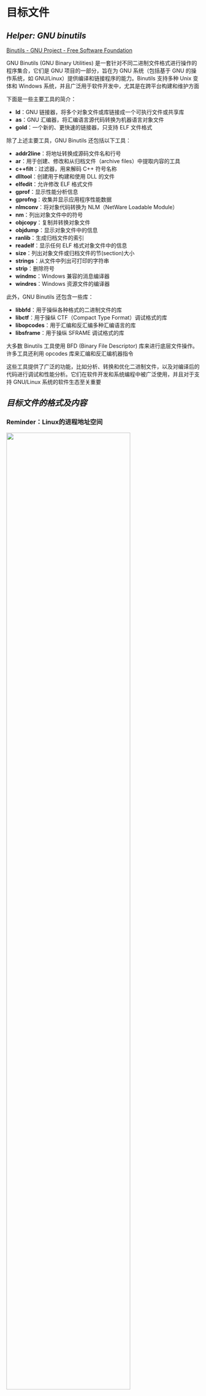 # 目标文件

## *Helper: GNU binutils*

[Binutils - GNU Project - Free Software Foundation](https://www.gnu.org/software/binutils/)

GNU Binutils (GNU Binary Utilities) 是一套针对不同二进制文件格式进行操作的程序集合，它们是 GNU 项目的一部分，旨在为 GNU 系统（包括基于 GNU 的操作系统，如 GNU/Linux）提供编译和链接程序的能力。Binutils 支持多种 Unix 变体和 Windows 系统，并且广泛用于软件开发中，尤其是在跨平台构建和维护方面

下面是一些主要工具的简介：

- **ld**：GNU 链接器，将多个对象文件或库链接成一个可执行文件或共享库
- **as**：GNU 汇编器，将汇编语言源代码转换为机器语言对象文件
- **gold**：一个新的、更快速的链接器，只支持 ELF 文件格式

除了上述主要工具，GNU Binutils 还包括以下工具：

- **addr2line**：将地址转换成源码文件名和行号
- **ar**：用于创建、修改和从归档文件（archive files）中提取内容的工具
- **c++filt**：过滤器，用来解码 C++ 符号名称
- **dlltool**：创建用于构建和使用 DLL 的文件
- **elfedit**：允许修改 ELF 格式文件
- **gprof**：显示性能分析信息
- **gprofng**：收集并显示应用程序性能数据
- **nlmconv**：将对象代码转换为 NLM（NetWare Loadable Module）
- **nm**：列出对象文件中的符号
- **objcopy**：复制并转换对象文件
- **objdump**：显示对象文件中的信息
- **ranlib**：生成归档文件的索引
- **readelf**：显示任何 ELF 格式对象文件中的信息
- **size**：列出对象文件或归档文件的节(section)大小
- **strings**：从文件中列出可打印的字符串
- **strip**：删除符号
- **windmc**：Windows 兼容的消息编译器
- **windres**：Windows 资源文件的编译器

此外，GNU Binutils 还包含一些库：

- **libbfd**：用于操纵各种格式的二进制文件的库
- **libctf**：用于操纵 CTF（Compact Type Format）调试格式的库
- **libopcodes**：用于汇编和反汇编多种汇编语言的库
- **libsframe**：用于操纵 SFRAME 调试格式的库

大多数 Binutils 工具使用 BFD (Binary File Descriptor) 库来进行底层文件操作。许多工具还利用 opcodes 库来汇编和反汇编机器指令

这些工具提供了广泛的功能，比如分析、转换和优化二进制文件，以及对编译后的代码进行调试和性能分析。它们在软件开发和系统编程中被广泛使用，并且对于支持 GNU/Linux 系统的软件生态至关重要

## *目标文件的格式及内容*

### Reminder：Linux的进程地址空间

<img src="进程地址空间.drawio.png" width="80%">

上图是 *操作系统理论.md* 中重要的 Linux/x86-32 中典型的进程内存结构，它对我们理解目标文件有着重要意义。当然具体内容还是看 *操作系统理论.md* 

### 目标文件的格式

PC平台流行的可执行文件 executable file 的格式都是COFF, COmmon File Format 格式（Unix System V Release 3 提出，引入了段 Segment 机制）的变种

* Win系统的PE-COFF, Portable Executable
* Linux的ELF, Executable Linkable Format（System V Release 4提出）
* Unix最早的可执行文件为 `a.out`
* MacOS的Mach-O（Mach Object）
* Intel/Microsoft的OMF（Object Module Format）

根据ELF文件标准的规定，除了可执行文件外一共有三类采用与可执行文件中相同格式的文件，它们和可执行文件格式采用同一种格式存储。事实上也几乎和可执行文件没有多少区别，所以在Win中统称它们为PE-COFF文件，而**Linux中统称它们为ELF文件**

* 可重定位文件 relocatable file/目标文件 object file 是源代码编译以后但还没有经过链接的中间文件，可以用来进行链接即Win中的 `.obj` 和Linux中的 `.o` 文件。静态链接库 Static Linking Library 也属于这一类文件，Win中的 `.lib` 和 Linux中的 `.a`
* 共享目标文件 Shared Object File：动态链接库 Dynamic Linking Library，Win中的 `.DLL` 和Linux中的 `.so`
  * 与其他共享目标文件与可执行文件结合，作为进程一部分来运行
  * 与其他可重定位文件和共享目标链接，产生新的目标文件
* 可执行文件 Executable File：可直接执行的文件
* 核心转储文件 Core  Dump File：进程意外终止时记录的信息

Linux中可以用 `file` 命令来查看相应文件的格式

```cmd
$ clang++ main.cc -o main
$ clang++ -c main.cc -o main.o
$ file main
main: ELF 64-bit LSB pie executable, x86-64, version 1 (SYSV), dynamically linked, interpreter /lib64/ld-linux-x86-64.so.2, for GNU/Linux 3.2.0, not stripped
$ file main.o
main.o: ELF 64-bit LSB relocatable, x86-64, version 1 (SYSV), not stripped
```

### 目标文件里有什么

目标文件里是高级语言编译+机器语言汇编后形成的包含代码和数据的二进制文本，以及用于链接的符号表、调试信息、字符串等。目标文件会将这些信息按照不同的属性分段存储，这些段基本就对应于进程地址空间的段。下面列出最重要的几个段

* 文件头 File header：描述了整个文件的文件属性并且包括了一个段表 Section Table
* 程序指令：`.text` 代码段
* 程序数据
  * `.data` 数据段和只读数据段：已初始化的全局变量和局部静态变量
  * `.bss` BSS段（Block Started by Symbol）：在程序启动之前，系统将本段内所有内存初始化为 0。出于历史原因，此段常被称为 BSS 段，这源于老版本的汇编语言助记符 block started by symbol 。将经过初始化的全局变量和静态变量与未经初始化的全局变量和静态变量分开存放，其主要原因在于程序在磁盘上存储时，没有必要为未经初始化的变量分配存储空间。可执行文件只需要记录未初始化数据段的位置及所需大小，直到运行时再由程序加载器来分配这一空间

为什么要将程序指令和数据分离？

* 设置不同的读写权限，防止程序代码被意外更改
* 数据缓存和指令缓存分离，该删程序的局部性从而提高缓存的命中率
* 内存共享：因为代码段是共享的，所以运行多个相同进程或者 `fork` 出子进程后只需要在内存中加载同一份代码，节省了大量内存空间

实际中还有很多其他的段，具体可以查阅自我修养书的表3-2

* ` rodata1`
* `.comment`
* `.debug`
* `.dynamic`：动态连接信息
* `.hash`
* `.line`
* `.note`：额外的编译器信息，比如程序的公司名、发布版本号等
* `.strtab`：String Table 字符串表，用于存储ELF文件中用到的各种字符串
* `.symtab`：Symbol Table 符号表
* `.shstrtab`：Section String Table 段名表
* `.plt` & `.got`：动态链接的跳转表和全局入口表
* `.init` & `.fini`：程序的初始化与终结代码段

## *例子：`SimpleSecion.o`*

```c
int printf(const char* format, ...);

int global_init_var = 84;
int global_uninit_var;

const char* ch = "abcdef";

void func1(int i) {
    printf("%d\n", i);
}

int main(void) {
    static int static_var = 85;
    static int static_var2;

    int a = 1;
    int b;
    func1(static_var + static_var2 + a + b);

    return a;
}
```

<img src="ELF文件结构与SimpleSection变量函数的对应关系.png">

### 概况

利用 `objdump -h SimpleSecion.o` 打印基本信息/header

```assembly
SimpleSection.o：     file format elf64-x86-64

Sections:
Idx Name          Size      VMA               LMA               File off  Algn
  0 .text         00000054  0000000000000000  0000000000000000  00000040  2**0
                  CONTENTS, ALLOC, LOAD, RELOC, READONLY, CODE
  1 .data         00000014  0000000000000000  0000000000000000  00000098  2**3
                  CONTENTS, ALLOC, LOAD, RELOC, DATA
  2 .bss          00000004  0000000000000000  0000000000000000  000000ac  2**2
                  ALLOC
  3 .rodata       0000000b  0000000000000000  0000000000000000  000000ac  2**0
                  CONTENTS, ALLOC, LOAD, READONLY, DATA
  4 .comment      0000002e  0000000000000000  0000000000000000  000000b7  2**0
                  CONTENTS, READONLY
  5 .note.GNU-stack 00000000  0000000000000000  0000000000000000  000000e5  2**0
                  CONTENTS, READONLY
  6 .eh_frame     00000058  0000000000000000  0000000000000000  000000e8  2**3
                  CONTENTS, ALLOC, LOAD, RELOC, READONLY, DATA
```

也可以利用 `size SimpleSection.o` 来查看三个核心段的长度

```assembly
   text	   data	    bss	    dec	    hex	filename
    183	     20	      4	    207	     cf	SimpleSection.o
```

### <span id="静态链接示例">各个段</span>

利用 `objdump -s -d SimpleSection.o` 进行反汇编

```assembly
SimpleSection.o：     文件格式 elf64-x86-64

Contents of section .text: # 代码段
#偏移量       十六进制表示的代码内容           ASCII码表示的代码内容
 0000 554889e5 4883ec10 897dfc8b 45fc89c6  UH..H....}..E...
 0010 bf000000 00b80000 0000e800 000000c9  ................
 0020 c3554889 e54883ec 10c745fc 01000000  .UH..H....E.....
 0030 8b150000 00008b05 00000000 01c28b45  ...............E
 0040 fc01c28b 45f801d0 89c7e800 0000008b  ....E...........
 0050 45fcc9c3                             E...
Contents of section .data: # 数据段
 0000 54000000 00000000 00000000 00000000  T...............
 0010 55000000                             U...
Contents of section .rodata: # 只读数据段
 0000 61626364 65660025 640a00             abcdef.%d..
Contents of section .comment:
 0000 00474343 3a202847 4e552920 342e382e  .GCC: (GNU) 4.8.
 0010 35203230 31353036 32332028 52656420  5 20150623 (Red
 0020 48617420 342e382e 352d3434 2900      Hat 4.8.5-44).
Contents of section .eh_frame:
 0000 14000000 00000000 017a5200 01781001  .........zR..x..
 0010 1b0c0708 90010000 1c000000 1c000000  ................
 0020 00000000 21000000 00410e10 8602430d  ....!....A....C.
 0030 065c0c07 08000000 1c000000 3c000000  .\..........<...
 0040 00000000 33000000 00410e10 8602430d  ....3....A....C.
 0050 066e0c07 08000000                    .n......

Disassembly of section .text:

0000000000000000 <func1>: # 十六进制表示的汇编指令对应上面.text的十六进制表示的代码内容
   0:	55                   	push   %rbp
   1:	48 89 e5             	mov    %rsp,%rbp
   4:	48 83 ec 10          	sub    $0x10,%rsp
   8:	89 7d fc             	mov    %edi,-0x4(%rbp)
   b:	8b 45 fc             	mov    -0x4(%rbp),%eax
   e:	89 c6                	mov    %eax,%esi
  10:	bf 00 00 00 00       	mov    $0x0,%edi
  15:	b8 00 00 00 00       	mov    $0x0,%eax
  1a:	e8 00 00 00 00       	callq  1f <func1+0x1f>
  1f:	c9                   	leaveq
  20:	c3                   	retq

0000000000000021 <main>:
  21:	55                   	push   %rbp
  22:	48 89 e5             	mov    %rsp,%rbp
  25:	48 83 ec 10          	sub    $0x10,%rsp
  29:	c7 45 fc 01 00 00 00 	movl   $0x1,-0x4(%rbp)
  30:	8b 15 00 00 00 00    	mov    0x0(%rip),%edx        # 36 <main+0x15>
  36:	8b 05 00 00 00 00    	mov    0x0(%rip),%eax        # 3c <main+0x1b>
  3c:	01 c2                	add    %eax,%edx
  3e:	8b 45 fc             	mov    -0x4(%rbp),%eax
  41:	01 c2                	add    %eax,%edx
  43:	8b 45 f8             	mov    -0x8(%rbp),%eax
  46:	01 d0                	add    %edx,%eax
  48:	89 c7                	mov    %eax,%edi
  4a:	e8 00 00 00 00       	callq  4f <main+0x2e>
  4f:	8b 45 fc             	mov    -0x4(%rbp),%eax
  52:	c9                   	leaveq
  53:	c3                   	retq
```

* `.text` 代码段
* `.data` 数据段：存储已经初始化了的全局（静态）变量和（局部）静态变量
* `.rodata` 只读数据段：存储只读数据，如字符串常量，将这个段的权限设置为只读就是支持了 `const` 关键字语义
* `.bss` 段：只有4个字节，甚至在通过 `-s` 打印段内容的时候都没有打出来

## *ELF文件结构描述*

<img src="ELF文件结构.png" width="25%">

ELF文件可以分为上面的部分，主要是3大块：Header、各种段、辅助用的段表 Section Header table、符号表等##

### ELF Header的内容

用 `readelf -h SimpleSection.o` 命令来查看ELF文件的文件头，可以看到它们之间的对应关系，因此我们可以反向推测 `readelf` 这个程序必然是利用了 `<elf.h>` 里Header的相关数据结构和接口

```cmd
$ readelf -h SimpleSection.o
ELF Header:
  Magic:   7f 45 4c 46 02 01 01 00 00 00 00 00 00 00 00 00
  Class:                             ELF64
  Data:                              2's complement, little endian
  Version:                           1 (current)
  OS/ABI:                            UNIX - System V
  ABI Version:                       0
  Type:                              REL (Relocatable file)
  Machine:                           Advanced Micro Devices X86-64
  Version:                           0x1
  Entry point address:               0x0
  Start of program headers:          0 (bytes into file)
  Start of section headers:          1032 (bytes into file)
  Flags:                             0x0
  Size of this header:               64 (bytes)
  Size of program headers:           0 (bytes)
  Number of program headers:         0
  Size of section headers:           64 (bytes)
  Number of section headers:         14
  Section header string table index: 13
```

ELF文件有32位版本和64位版本。它的文件头结构也有这两种版本，分别为 `Elf32_Ehdr` 和 `Elf64_Ehdr`。32位版本与64位版本的ELF文件的文件头内容是一样的，只不过有些成员的大小不一样。为了提高兼容性，对每个成员的大小做出明确的规定以便于在不同的编译环境下都拥有相同的字段长度，`elf.h` 使用typedef定义了一套自己的变量体系，比如 `typedef Elf32_Addr uint32_t;`

下面给出 `Elf32_Ehdr` 结构体（当然还有64位的兼容版本）

```c
typedef struct {
    unsigned char e_ident[EI_NIDENT]; /* Magic number and other info */
    Elf32_Half    e_type;         /* Object file type */
    Elf32_Half    e_machine;      /* Architecture */
    Elf32_Word    e_version;      /* Object file version */
    Elf32_Addr    e_entry;        /* Entry point virtual address */
    Elf32_Off e_phoff;        /* Program header table file offset */
    Elf32_Off e_shoff;        /* Section header table file offset */
    Elf32_Word    e_flags;        /* Processor-specific flags */
    Elf32_Half    e_ehsize;       /* ELF header size in bytes */
    Elf32_Half    e_phentsize;        /* Program header table entry size */
    Elf32_Half    e_phnum;        /* Program header table entry count */
    Elf32_Half    e_shentsize;        /* Section header table entry size */
    Elf32_Half    e_shnum;        /* Section header table entry count */
    Elf32_Half    e_shstrndx;     /* Section header string table index */
} Elf32_Ehdr;
```

* e_ident： 这个数组里包括了ELF header的魔数magic number（前四个字节，ASCII为`\DEC ELF`）、Class、Data、Version、OS/ABI、ABI Version 6个成员，其他结构体成员则是一一对应
* e_type ：OS通过 `e_type` 成员来判断ELF文件的类型（前面说过的几种），而不是通过文件的扩展名。1为可重定位 `ET_REL`，2为可执行 `ET_EXEC`，3为共享目标文件 `ET_DYN`
* e_machine：目标机器架构，指示该文件是为哪种处理器架构设计
* e_version：ELF版本号，通常设置为 1
* e_entry：程序入口点的虚拟地址。如果文件有关联的执行代码，则此处指出了执行开始的地点
* e_phoff：程序头表（Program Header Table）在文件中的偏移量（字节）。如果没有程序头表，则此字段为零
* e_shoff： 给出段表在ELF中的偏移位置
* e_flags：与处理器相关的标志，不同的架构有不同的意义
* e_ehsize：ELF 头部的大小（以字节为单位）
* e_phentsize：程序头表中每个条目的大小（字节）。所有条目都有相同的大小
* e_phnum：程序头表中的条目数量。通过这个数值和 `e_phentsize` 可以计算整个程序头表的大小
* e_shentsize：节头表中每个条目的大小（字节）。所有条目都有相同的大小
* e_shnum：节头表中的条目数量。通过这个数值和 `e_shentsize` 可以计算整个节头表的大小
* e_shstrndx：包含节名称字符串的节头表索引。它是一个指向字符串表的节索引，这个字符串表包含了其他所有节的名称

### C语言获取ELF文件的内容的API 

ELF文件是一种二进制格式的文件，它存储着可执行文件、共享库、目标文件等程序的机器码和数据。C语言本身不能直接读取和解析ELF文件，但是可以通过操作系统提供的系统调用和库函数来读取和处理文件

由于缺乏统一的-，目标文件的格式在不同硬件、不同OS的系统上大相径庭，即使是同样ELF格式的文件之间可能也存在很大的差异。高级语言为了避免直接面对这种差异，引入了BFD库 Binary File Descriptor Library，来提供一种统一的接口来处理不同的目标文件格式。BFD把目标文件抽象成一个统一的模型，里面定义了各种不同的数据结构，比如Header等，`<elf.h>` 里面就定义了很多

C语言可以使用标准库中的`fopen()`函数打开一个文件，然后使用`fread()`函数把ELF文件的二进制内容读到缓冲区。对于ELF文件，C语言需要**使用特定的数据结构来解析其结构和内容**。 这些数据结构定义在系统的 ``/usr/include/elf.h` 头文件中，可以使用它们来读取和解析ELF文件的头部、节区、符号表等信息

ELF文件中的程序代码和数据要被OS通过页映射等方式装载进内存中运行（看下面可执行文件的装载），C语言程序可以通过调用系统提供的函数来使用这些程序和数据。例如，在Linux系统中，可以使用`dlopen()`函数加载共享库，使用`dlsym()`函数获取共享库中的函数指针，并调用该函数

下面给出一个通过 `<elf.h>` 中定义的数据结构来读取ELF文件内容的代码

```c
#include <stdio.h>
#include <elf.h>

int main(int argc, char **argv) {
    if (argc < 2) {
        printf("Usage: %s <ELF file>\n", argv[0]);
        return 1;
    }

    FILE *file = fopen(argv[1], "r");
    if (!file) {
        printf("Failed to open file: %s\n", argv[1]);
        return 1;
    }

    Elf64_Ehdr elf_header;
    fread(&elf_header, sizeof(elf_header), 1, file);
    fclose(file);

    printf("ELF file class: %d\n", elf_header.e_ident[EI_CLASS]);
    printf("ELF file data encoding: %d\n", elf_header.e_ident[EI_DATA]);
    printf("ELF file version: %d\n", elf_header.e_ident[EI_VERSION]);
    printf("ELF file type: %d\n", elf_header.e_type);
    printf("ELF file entry point address: 0x%lx\n", elf_header.e_entry);
    // ... and so on for other fields in the ELF header

    return 0;
}
```

### 段表 Section header table

段表保存了所有段的基本属性结构，例如段名、长度、偏移、读写权限等等

用 `readelf -S SimpleSection.o` 来查看完整的段表结构（ `objdump -h` 省略了辅助性的段，比如符号表 ）

```cmd
$ readelf -S SimpleSection.o
There are 14 section headers, starting at offset 0x470: # e_shoff的值是1130D，对应的十六进制是0x470

Section Headers:
  [Nr] Name              Type             Address           Offset
       Size              EntSize          Flags  Link  Info  Align
  [ 0]                   NULL             0000000000000000  00000000
       0000000000000000  0000000000000000           0     0     0
  [ 1] .text             PROGBITS         0000000000000000  00000040
       0000000000000054  0000000000000000  AX       0     0     1
  [ 2] .rela.text        RELA             0000000000000000  00000348
       0000000000000078  0000000000000018   I      11     1     8
  [ 3] .data             PROGBITS         0000000000000000  00000098
       0000000000000014  0000000000000000  WA       0     0     8
  [ 4] .rela.data        RELA             0000000000000000  000003c0
       0000000000000018  0000000000000018   I      11     3     8
  [ 5] .bss              NOBITS           0000000000000000  000000ac
       0000000000000004  0000000000000000  WA       0     0     4
  [ 6] .rodata           PROGBITS         0000000000000000  000000ac
       000000000000000b  0000000000000000   A       0     0     1
  [ 7] .comment          PROGBITS         0000000000000000  000000b7
       000000000000002e  0000000000000001  MS       0     0     1
  [ 8] .note.GNU-stack   PROGBITS         0000000000000000  000000e5
       0000000000000000  0000000000000000           0     0     1
  [ 9] .eh_frame         PROGBITS         0000000000000000  000000e8
       0000000000000058  0000000000000000   A       0     0     8
  [10] .rela.eh_frame    RELA             0000000000000000  000003d8
       0000000000000030  0000000000000018   I      11     9     8
  [11] .symtab           SYMTAB           0000000000000000  00000140
       0000000000000198  0000000000000018          12    11     8
  [12] .strtab           STRTAB           0000000000000000  000002d8
       0000000000000069  0000000000000000           0     0     1
  [13] .shstrtab         STRTAB           0000000000000000  00000408
       0000000000000066  0000000000000000           0     0     1
Key to Flags:
  W (write), A (alloc), X (execute), M (merge), S (strings), I (info),
  L (link order), O (extra OS processing required), G (group), T (TLS),
  C (compressed), x (unknown), o (OS specific), E (exclude),
  l (large), p (processor specific)
```

ELF中关于段的信息存储在一个**结构体数组**中，数组的长度就是\#段+1，因为第一个数组元素是无效的 `NULL`。结构体 `Elf32_Shdr` 被称为段描述符 section descriptor

```c
typedef struct
{
    Elf32_Word    sh_name;        /* Section name (string tbl index) */
    Elf32_Word    sh_type;        /* Section type */
    Elf32_Word    sh_flags;       /* Section flags */
    Elf32_Addr    sh_addr;        /* Section virtual addr at execution */
    Elf32_Off sh_offset;      /* Section file offset */
    Elf32_Word    sh_size;        /* Section size in bytes */
    Elf32_Word    sh_link;        /* Link to another section */
    Elf32_Word    sh_info;        /* Additional section information */
    Elf32_Word    sh_addralign;       /* Section alignment */
    Elf32_Word    sh_entsize;     /* Entry size if section holds table */
} Elf32_Shdr;
```

- sh_name：段名本身是个字符串，它位于一个叫做 `.shstrtab` 的字符串表。sh_name是段名在 `.shstrtab` 字符串表中的偏移量（一个索引值），指向存储节名字符串的字符串表

- **sh_type**：段的类型，它决定了节的内容和如何解释该节的数据

  ```c
  /* Legal values for sh_type (section type). */
  #define SHT_NULL     0  /* Section header table entry unused */
  #define SHT_PROGBITS 1  /* Program data */
  #define SHT_SYMTAB   2  /* Symbol table */
  #define SHT_STRTAB   3  /* String table */
  #define SHT_RELA     4  /* Relocation entries with addends */
  #define SHT_HASH     5  /* Symbol hash table */
  #define SHT_DYNAMIC  6  /* Dynamic linking information */
  #define SHT_NOTE     7  /* Notes */
  #define SHT_NOBITS   8  /* Program space with no data (bss) */
  #define SHT_REL      9  /* Relocation entries, no addends */
  #define SHT_SHLIB    10 /* Reserved */
  #define SHT_DYNSYM   11 /* Dynamic linker symbol table */
  // ...
  ```

- **sh_flags**：一组位标记，指示节的属性

  ```C
  /* Legal values for sh_flags (section flags). */
  #define SHF_WRITE             (1 << 0) /* Writable */
  #define SHF_ALLOC             (1 << 1) /* Occupies memory during execution */
  #define SHF_EXECINSTR         (1 << 2) /* Executable */
  #define SHF_MERGE             (1 << 4) /* Might be merged */
  #define SHF_STRINGS           (1 << 5) /* Contains nul-terminated strings */
  #define SHF_INFO_LINK         (1 << 6) /* sh info' contains SHT index */
  #define SHF_LINK_ORDER        (1 << 7) /* Preserve order after combining */
  #define SHF_OS_NONCONFORMING  (1 << 8) /* Non-standard OS specific handling
  ```

- sh_addr：如果段将出现在进程执行时的内存映像中（即段被加载），则此项给出节的起始地址。否则该字段为0

- sh_offset：段的第一个字节在文件中的偏移量。通过这个偏移量可以从文件中读取节的内容。不过这个属性对于那些实际不存在于文件中的段，比BSS段来说就没有意义

- sh_size：段的大小（以字节为单位）。对于含有固定大小条目的节，比如符号表，sh_size 表示总大小；对于字符串表或者可变长度条目的节，sh_size 表示全部内容的大小

- **sh_link**：与其他段的链接信息。这个字段的具体意义依赖于节的类型。比如说，若段包含重定位信息，那么 sh_link 可以包含关联的符号表的索引

- **sh_info**：额外的信息。其具体含义也依赖于节的类型。比如，在一个包含符号表的节中，sh_info 可能会包含某些索引，指明哪些符号是本地的，哪些是全局的

- sh_addralign：段的对齐要求。某些段需要按照特定的边界对齐，这个字段指示了对齐的字节数。比如如果段需要在 4 字节边界上对齐，那么 sh_addralign 会被设为 4。若段没有对齐要求，则 sh_addralign 为0或1

- sh_entsize：Section Entry Size 如果段中包含固定大小条目的表（如符号表），该字段指示每个条目的大小。如果段中的条目大小不固定，sh_entsize 则为0

### 字符串表 String table

ELF文件中用到了很多字符串，不过字符串的长度是不定且彼此之间相差很大的，所以很难用一个固定结构来表示它。ELF中的处理方法就是把这些字符串集中起来，然后使用下标偏移来引用它们

`.strtab` 字符串表 String Table 用来保存普通的字符串，比如符号

`.shstrtab` 段表字符串表 Section Header String Table，用来保存段表中用到的字符串，最常见的就是段名 `sh_name` 里保存的就是 `.shstrtab` 数组里的index

## *链接的接口 -- 符号*

目标文件的相互链接实际上是对目标文件之间地址的引用，即对函数和变量的地址的引用 Referencing

比如说目标文件B要用到目标文件A中的函数 `test`，就称目标文件A**定义 Define**了函数 `test`，称目标文件B（直接）**引用 Reference**了定义在目标文件A中的函数 `test`

从链接的角度我们也可以回答之前一个非常容易混淆的概念，即什么是定义 define，什么是声明 declare。所有出现在本目标文件的符号表中的符号（函数+变量）都是定义；若没有出现在符号表中就是声明，也就是说只有用 `extern` 关键字修饰的变量和另外声明的函数才是声明，意思是去其他的目标文件中找对应符号的地址

除了 `extern` 以外所有的全部是都是定义，只是它们处于的段不同，导致初始化方式不同而已，即全局（静态）变量和用 `static` 关键字声明的（局部）静态变量放在 `.data` 段（或者说程序加载后放在静态区），自动被初始化为0；而函数的局部变量属于函数的栈，若没有显式初始化的话就会被被随机化

### 符号种类

链接过程中很关键的一部分就是要对符号进行管理，所以每一个目标文件中都会有一个相应的符号表 Symbol Table，这个表里面记录了目标文件中所用到的所有符号，每个定义的符号有一个对应的值，称为**符号值 Symbol Value**，对于函数和变量来说就是它们的地址

除了函数和变量外，还有几种不太常用的符号。可以把所有的符号分成下面几种

* 全局符号：定义在本目标文件中，可以被其他目标文件引用
* 外部符号 External Symbol：定义在其他目标文件中的符号，在本目标文件中仅仅是声明，比如 `SimpleSection.c` 里声明的函数 `printf`
* 段名，这种符号往往是由编译器产生的，它的值就是该段的起始地址
* 局部符号，用 `static` 修饰。**只在文件内部可见，对链接没有作用**，链接器会忽略它们，不会被放到符号表里
* 行号信息，可选

注意：块内的未用 `static` 或 `extern` 变量修饰的内容都在 `.text` 中，里面其实都不存在符号的概念，因为它们都以寄存器或者局部栈的形式被产生和销毁，所以**压根不会被放到符号表里**

### ELF符号表结构

用 `nm SimpleSection.o` 来查看符号表

```assembly
0000000000000008 D ch
0000000000000000 T func1
0000000000000000 D global_init_var
0000000000000004 C global_uninit_var
0000000000000021 T main
                 U printf
0000000000000010 d static_var.1732
0000000000000000 b static_var2.1733
```

当然也可以用 `readelf -s SimpleSection.o` 来获得更详细的符号表信息

```assembly
Symbol table '.symtab' contains 17 entries:
   Num:    Value          Size Type    Bind   Vis      Ndx Name
     0: 0000000000000000     0 NOTYPE  LOCAL  DEFAULT  UND
     1: 0000000000000000     0 FILE    LOCAL  DEFAULT  ABS SimpleSection.c
     2: 0000000000000000     0 SECTION LOCAL  DEFAULT    1
     3: 0000000000000000     0 SECTION LOCAL  DEFAULT    3
     4: 0000000000000000     0 SECTION LOCAL  DEFAULT    5
     5: 0000000000000000     0 SECTION LOCAL  DEFAULT    6
     6: 0000000000000010     4 OBJECT  LOCAL  DEFAULT    3 static_var.1732
     7: 0000000000000000     4 OBJECT  LOCAL  DEFAULT    5 static_var2.1733
     8: 0000000000000000     0 SECTION LOCAL  DEFAULT    8
     9: 0000000000000000     0 SECTION LOCAL  DEFAULT    9
    10: 0000000000000000     0 SECTION LOCAL  DEFAULT    7
    11: 0000000000000000     4 OBJECT  GLOBAL DEFAULT    3 global_init_var
    12: 0000000000000004     4 OBJECT  GLOBAL DEFAULT  COM global_uninit_var
    13: 0000000000000008     8 OBJECT  GLOBAL DEFAULT    3 ch
    14: 0000000000000000    33 FUNC    GLOBAL DEFAULT    1 func1
    15: 0000000000000000     0 NOTYPE  GLOBAL DEFAULT  UND printf
    16: 0000000000000021    51 FUNC    GLOBAL DEFAULT    1 main
```

ELF文件中的符号表是一个 `Elf32_Sym` 结构体的数组，和段结构体数组一样，第一个元素是无效 `NULL`，其他的每一个结构体代表一个符号。`Elf32_Sym` 结构体定义如下

```c
typedef struct
{
    Elf32_Word    st_name;        /* Symbol name (string tbl index) */
    Elf32_Addr    st_value;       /* Symbol value 符号值 */
    Elf32_Word    st_size;        /* Symbol size */
    unsigned char st_info;        /* Symbol type and binding 符号类型和绑定信息 */
    unsigned char st_other;       /* Symbol visibility */
    Elf32_Section st_shndx;       /* Section index 符号所在段 */
} Elf32_S
```

* st_name：符号名，表示在字符串表中的下标

* st_value 符号值

  * 若不是COMMON块，`st_value` 表示该符号在段中的偏移
  * 若符号是COMMON块，`st_value` 表示该符号的对齐属性
  * 在可执行文件中，`st_value` 表示符号的虚拟地址

* st_size：符号大小，对于包含数据的符号，这个值是该数据类型的大小，比如说一个double类型的符号的st_size为8。若这个值是0，则说明这该符号大小为0或未知

* st_info：低4位表示符号类型 Symbol Type（未知、数据对象、函数、段等），高28位表示符号绑定信息 Symbol Binding（局部、全局、弱引用）

  * 符号绑定信息

    ```C
    /* Legal values for ST_BIND subfield of st_info (symbol binding).  */
    #define STB_LOCAL       0               /* Local symbol */
    #define STB_GLOBAL      1               /* Global symbol */
    #define STB_WEAK        2               /* Weak symbol */
    #define STB_NUM         3               /* Number of defined types.  */
    #define STB_LOOS        10              /* Start of OS-specific */
    #define STB_GNU_UNIQUE  10              /* Unique symbol.  */
    #define STB_HIOS        12              /* End of OS-specific */
    #define STB_LOPROC      13              /* Start of processor-specific */
    #define STB_HIPROC      15              /* End of processor-specific */
    ```

  * 符号类型

    ```c
    /* Legal values for ST_TYPE subfield of st_info (symbol type).  */
    #define STT_NOTYPE      0               /* Symbol type is unspecified */
    #define STT_OBJECT      1               /* Symbol is a data object */
    #define STT_FUNC        2               /* Symbol is a code object */
    #define STT_SECTION     3               /* Symbol associated with a section */
    #define STT_FILE        4               /* Symbol's name is file name */
    #define STT_COMMON      5               /* Symbol is a common data object */
    #define STT_TLS         6               /* Symbol is thread-local data object*/
    #define STT_NUM         7               /* Number of defined types.  */
    #define STT_LOOS        10              /* Start of OS-specific */
    #define STT_GNU_IFUNC   10              /* Symbol is indirect code object */
    #define STT_HIOS        12              /* End of OS-specific */
    #define STT_LOPROC      13              /* Start of processor-specific */
    #define STT_HIPROC      15              /* End of processor-specific */
    ```

* st_shndx 符号所在段

  * 若符号定义在本目标文件中，那么 st_shndx表示符号所在的段在段表中的下标

  * 若符号不是定义在本目标文件中，需要注意下面的特殊值，特别是要特别注意[COMMON块](#COMMON)问题

    * `SHN_ABS -> 0xfff1`：表示文件名的符号

    * `SHN_COMMON -> 0xfff2`：该符号是一个COMMON块类型的符号，一般来说未初始化的全局符号就是这种类型的，比如 `global_unint_var`

    * `SHN_UNDEF -> 0`：该符号未定义，要去其他目标文件中找


### 特殊符号

使用 `ld` 作为链接器的时候，`ld` 会产生很多特殊的符号。这些符号并没有在程序中定义，但是可以直接声明并且引用过它们

比如说下面这些程序被装载时的虚拟地址

* `__executable_start`：该符号为程序起始地址，注意：不是入口地址，是程序的最开始的地址
* `__etext` 或 `_etext` 或 `etext`，该符号为代码段结束地址，即代码段最末尾的地址
* `_edata` 或 `edata`：该符号为数据段结束地址，即数据段最末尾的的地址
* `_end` 或 `end`：该符号为程序结束地址

### 弱符号/强符号与弱引用/强引用

针对**符号定义**来说，符号可以分为下面这两种。C/C++的编译器默认函数和初始化了的全局变量为强符号（注意：不要和符号修饰与函数重载搞混！符号修饰与函数重载的对象是函数签名不同的对象，这里的强弱符号指的是完全相同的符号），未初始化的全局变量为弱符号。可以通过GCC的编译选项 `__attribute__((weak))` 来定义任何一个强符号为弱符号

* 强符号 Strong Symbol
  * 不允许强符号被多次定义（不同的目标文件中不能有同名的强符号），如果发现多个强符号定义，就直接报链接错误
  * 若一个符号既被定义为强符号，又被定义为弱符号，就选择定义为强符号
* 弱符号 Weak Symbol：若有多个弱符号，就选择占用空间最大的那个，比如 `int global` 和 `long global` 选择定义为 `long global`

对符号的引用的宽容度也有差异

* 强引用 Strong reference：符号表里找不到对应的符号，链接器会直接报符号未定义错误 undefined reference
* 弱引用 Weak reference：不会报链接错误，将符号值直接设为0。默认为0，用 关键字来扩展

**实际上强弱符号就是为用户提供了一种在（可能存在的）多个同名符号中选择自己需要的那一个的方式**。因此弱符号和弱引用在用户自定义库函数是很有用的，库中的弱符号、弱引用可以被用户定义的强符号覆盖。比如当一个程序同时支持单线程和多线程的时候，可以用一个弱引用来判断当先程序是链接到单线程的还是多线程的Glibc库

### <span id="COMMON">COMMON块</span>

首先要明确一个概念，**链接器是不知道变量或者函数类型的，即变量类型对于链接器来说是透明的**。因为对于机器语言来说，变量类型这种语义信息是隐含在指令类型中的，因此只需要用特定的指令操作就行（Reminder：链接器最早的服务对象是机器语言，而非高级编程语言）。后来出现的高级语言才使用了变量类型的概念，高级语言的变量类型被编译器翻译成汇编代码后这些信息就已经隐式地转换成了汇编代码中的具体指令了

> 事实上，现在的编译器和链接器都支持一种叫COMMON块（Common Block）的机制，这种机制最早来源于Fortran，早期的Fortran没有动态分配空间的机制，程序员必须事先声明它所需要的临时使用空间的大小。Fortran把这种空间叫COMMON块，当不同的目标文件需要的COMMON块空间大小不一致时，以最大的那块为准。

弱符号机制允许多个同名符号存在，并从中挑占用空间最大的那个，那么问题就来了，既然链接器都不知道变量符号的类型，那么又该怎么决定判断留哪一个呢。COMMON块就是发明出来补这个漏洞的

如上所述，不要被COMMON块这个名字吓到了，**它只不过是在多个弱符号中选择占用空间最大的弱符号的这样一种机制**

**编译器会将未初始化的全局变量定义为弱符号**。除了用自定义库来覆盖共享库这个原因外，产生弱符号机制的还有一个原因据说是因为早先C程序员经常忘记在声明变量时添加 `extern`，导致总体符号表中总是出现多个同名变量符号导致链接错误，因为这个错误出现的过于频繁，干脆直接把未初始化全局变量设置为COMMON形式的符号。也可以用 `int global __attribute__((nocommon));` 来设置非COMMON，即设置为强符号

因此我们也可以理解为什么要把一个未初始化的全局变量标记为COMMON，而非和未初始化的静态变量一样直接把它放到BSS段。当一个编译单元被编译成目标文件的时候，如果该编详单元包含了弱符号（未初始化的全局变量就是典型的弱符号），那么该弱符号最终所占空间的大小在此时是未知的，因为有可能其他编译单元中该符号所占的空间比本编译单元该符号所占的空间要大。所以编译器此时无法为该弱符号在BSS段分配空间，因为所需要空间的大小未知。但是链接器在链接过程中可以确定弱符号的大小，因为当链接器读取所有输入目标文件以后，任何一个弱符号的最终大小都可以确定了,所以它可以在最终输出文件的BSS段为其分配空间。所以总体来看，未初始化全局变量最终还是被放在BSS段的

可以使用GCC的 `-fno-common` 来把所有未初始化的全局变量不以COMMON块的形式处理，或者也可以使用下面的 `__attribute__` 扩展。当然这样做的话就相当于是变成了讫那个符号，若其他目标文件中还有同名符号的话就直接报错了

```C++
int global __attribute__((nocommon));
```

# 静态链接库

## *链接简介*

### 为什么要链接？

链接器的历史比编译器长，因为编译器是用来将高级语言翻译成机器汇编语言，而链接器的服务对象则是比汇编语言更低级的二进制代码

早期的纸带程序中，在纸带上的指令要跳转时也需要确定跳转目标的地址。但是程序不可能是一成不变的，总是要修改、在中间增删指令的，修改的指令之后所有的指令、数据的地址就需要全部更新。**重新计算各个目标的地址的过程被称为重定位 Relocation**。在汇编器出现之前，这种重复性的计算任务都是人工完成的

随着单一程序规模的不断扩大，先驱者逐步发明了汇编语言，一段二进制指令可以用助记符 Mnemonic来表示了。若发生了指令的增删，自动化的**汇编器 Assembler**也会在翻译的同时**自动完成重定位**的工作了。**符号 Symbol** 的概念随着汇编语言的普及而被广泛使用，**它用来表示一个地址**，一个子程序（函数）的identifier就是这个代码段的起始地址，而一个变量的identifier就是这个变量的地址

随着汇编语言的出现，单个程序的代码量成倍膨胀。为了提高阅读、检查的效率，必须要推进代码的模块化设计，即将单一大体积程序拆分成不同功能的独立模块。比如把若干变量和函数组织成一个模块

在一个程序被分割成多个模块后，这些模块之间如何拼接起来形成一个完整的可执行程序，或者说不同的模块间如何通信是一个问题。通信问题主要是两个，即模块之间的函数如何调用？模块之间的变量如何访问？它们都需要知道被调用对象的地址，这个通信问题被称为**模块间的符号引用 Symbol referencing 问题**，它需要通过**链接 Linking**来协调

### 链接的主要内容

链接的主要内容就是**处理好各个独立编译的模块之间的相互引用，使得各个模块之间能够正确地找到在其他模块中所引用的函数、变量等**，从而进行正确的编译。本质上来说链接器只不过是代替人工自动化地完成跨模块之间的进行重定位的工作，它主要有三个方面的工作

* 地址和空间分配 Address and storage allocation
* 符号决议 Symbol resolution
  * 对于动态链接，也被称为符号绑定 Symbol binding、名称绑定 Name binding、地址绑定 Address binding、指令绑定 Instructiion binding
  * 对于静态链接，也被称为名称决议 Name resolution

* 重定位 Relocation

使用链接器，**可以直接引用其他模块的函数和全局变量而无须知道它们的地址**。对于没有见过的符号会直接给全0，真正的虚拟地址等之后链接器给出。每个要被修正的地方叫做一个重定位入口 Relocation entry

**头文件并不参加链接和编译**。编译器第一步要做的就是简单的把头文件在包含它的源文件中展开，也就是头文件里面有什么内容，通通把它移到包含这个头文件的源文件里

### ar工具

静态库的最小组成单位是一个个 `.o` 可执行文件，需要用一个工具来把这些可执行文件打包成静态库，并且对其进行编号和索引

ar (archiver) 是 GNU 二进制工具（binutils）包的一部分。ar 主要用于创建、修改和提取静态库文件（也称为归档文件）

* 创建静态库

  ```cmd
  $ ar -rcs libexample.a file1.o file2.o file3.o
  ```

  这条命令会创建一个名为 `libexample.a` 的静态库，并包含 `file1.o`、`file2.o` 和 `file3.o` 这几个目标文件。`r` 表示插入文件或替换库中的文件，`c` 表示创建库（如果不存在），而 `s` 表示创建一个对象文件索引（令库被连接器更快处理）

* 列出静态库内容

  ```cmd
  $ ar -t libexample.a
  ```

* 提取静态库中的文件

  ```cmd
  $ ar -x libexample.a file1.o
  ```

  这条命令会从 `libexample.a` 静态库中提取 `file1.o` 文件

* 删除静态库中的文件

  ```cmd
  $ ar -d libexample.a file1.o
  ```

  这条命令会从 `libexample.a` 静态库中删除 `file1.o` 文件

## *内容详解*

### 空间与地址分配

链接器的任务之一是要分配地址和空间，但是这个地址和空间有两层含义，一是物理上的输出的可执行文件中的空间，二是装载后的虚拟地址空间。对于 `.text`、`.data` 这种有实际数据的段，两种空间都要分配，但对于 `.bss` 这种预留的段，只需要分配虚拟地址空间，不需要分配实际物理空间

链接器所指的分配地址和空间**指的是进程空间的虚拟地址分配**，因为这会影响到后面对地址的计算。物理内层的地址分配属于OS进程装载的任务

* [ ] Naive 按序叠加：会产生大量零散的段，因为每个段都要对齐，所以会产生大量的内部碎片和空间浪费。对于x86来说，对齐单位是一个页，即4096字节，因此就算是只有一个字节的段，实际上都要占据一个页的空间

  <img src="按序叠加.drawio.png" width="70%">

* [x] 相似段合并：一个更实际的方法是将相同性质的段合并在一起，实际中基本都采用这种**两步链接 Two-pass Linking** 的方法，所谓两步链接就是将链接过程分为下面两步

  <img src="相似段合并.drawio.png" width="70%">
  
  1. 空间与地址分配：扫描所有的输入目标文件，获得它们所有的段属性数据，然后将收集所有符号表并合并成一个全局符号表，借此计算出输出文件中各个段合并后的长度与位置，并建立映射关系
  2. 符号解析与重定位：符号解析 symbol resolution 就是通过重定位表去全局符号表里找符号被分配的虚拟地址，重定位就是更新符号的虚拟地址

### 举例

* `a.c`

  ```c
  // a.c
  extern int shared;
  
  int main()
  {
      int a = 100;
      swap(&a, &shared);
  }
  ```

  `gcc a.c -c a.o` 会报swap函数的implicit declaration of function错误，可以通过 `-Wno-implicit-function-declaration` 关闭

  > A function is called without a prior function declaration or definition. When this happens, the compiler generates an implicit declaration of the function, **specifying an integer return type and no parameters**.

  `objdump -h a.o` 查看 `a.o` 链接前目标文件的段地址分配情况，可以看到在链接之前，目标文件中的所有段的VMA都是0，因为虚拟空间还没有被分配，所以它们默认都为0。VMA和LMA大部分情况下相同

  ```cmd
  $ objdump -h a.o
  a.o:     file format elf64-x86-64
  
  Sections:                   # 链接前VMA和LMA都是0
  Idx Name          Size      VMA               LMA               File off  Algn
    0 .text         00000027  0000000000000000  0000000000000000  00000040  2**0
                    CONTENTS, ALLOC, LOAD, RELOC, READONLY, CODE
    1 .data         00000000  0000000000000000  0000000000000000  00000067  2**0
                    CONTENTS, ALLOC, LOAD, DATA
    2 .bss          00000000  0000000000000000  0000000000000000  00000067  2**0
                    ALLOC
    3 .comment      0000002e  0000000000000000  0000000000000000  00000067  2**0
                    CONTENTS, READONLY
    4 .note.GNU-stack 00000000  0000000000000000  0000000000000000  00000095  2**0
                    CONTENTS, READONLY
    5 .eh_frame     00000038  0000000000000000  0000000000000000  00000098  2**3
                    CONTENTS, ALLOC, LOAD, RELOC, READONLY, DATA
  ```

* `b.c`

  ```c
  // b.c
  int shared = 1;
  
  void swap(int *a, int *b)
  {
      *a ^= *b ^= *a ^= *b;
  }
  ```

  `objdump -h b.o` 查看 `b.o` 链接前目标文件的段地址分配情况

  ```cmd
  $ objdump -h b.o
  b.o:     file format elf64-x86-64
  
  Sections:                   # 链接前VMA和LMA都是0
  Idx Name          Size      VMA               LMA               File off  Algn
    0 .text         0000004a  0000000000000000  0000000000000000  00000040  2**0
                    CONTENTS, ALLOC, LOAD, READONLY, CODE
    1 .data         00000004  0000000000000000  0000000000000000  0000008c  2**2
                    CONTENTS, ALLOC, LOAD, DATA
    2 .bss          00000000  0000000000000000  0000000000000000  00000090  2**0
                    ALLOC
    3 .comment      0000002e  0000000000000000  0000000000000000  00000090  2**0
                    CONTENTS, READONLY
    4 .note.GNU-stack 00000000  0000000000000000  0000000000000000  000000be  2**0
                    CONTENTS, READONLY
    5 .eh_frame     00000038  0000000000000000  0000000000000000  000000c0  2**3
                    CONTENTS, ALLOC, LOAD, RELOC, READONLY, DATA
  ```

* `ld a.o b.o -e main -o ab` 用 `ld` 链接，以 `main` 作为入口（`ld` 默认的程序入口为 `_start`）。查看链接后目标文件的段地址分配情况。可以看到，链接过后的目标文件的VMA和LMA就已经有值了

  ```cmd
  $ ld a.o b.o -e main -o ab
  ab:     file format elf64-x86-64
  
  Sections:
  Idx Name          Size      VMA               LMA               File off  Algn
    0 .text         00000071  00000000004000e8  00000000004000e8  000000e8  2**0
                    CONTENTS, ALLOC, LOAD, READONLY, CODE
    1 .eh_frame     00000058  0000000000400160  0000000000400160  00000160  2**3
                    CONTENTS, ALLOC, LOAD, READONLY, DATA
    2 .data         00000004  0000000000601000  0000000000601000  00001000  2**2
                    CONTENTS, ALLOC, LOAD, DATA
    3 .comment      0000002d  0000000000000000  0000000000000000  00001004  2**0
                    CONTENTS, READONLY
  ```

### 重定位

```cmd
$ objdump -d a.o
a.o:     file format elf64-x86-64


Disassembly of section .text:

0000000000000000 <main>:
   0:	55                   	push   %rbp
   1:	48 89 e5             	mov    %rsp,%rbp
   4:	48 83 ec 10          	sub    $0x10,%rsp
   8:	c7 45 fc 64 00 00 00 	movl   $0x64,-0x4(%rbp) # 分配地址为0
   f:	48 8d 45 fc          	lea    -0x4(%rbp),%rax
  13:	be 00 00 00 00       	mov    $0x0,%esi
  18:	48 89 c7             	mov    %rax,%rdi
  1b:	b8 00 00 00 00       	mov    $0x0,%eax
  20:	e8 00 00 00 00       	callq  25 <main+0x25>
  25:	c9                   	leaveq
  26:	c3                   	retq
```

用 `objdump -d a.o` 查看 `a.o` 的汇编代码，结合 `a.c` 来看，`share` 和 `swap` 两个符号是链接器不知道的，所以将 `shared` 和 `swap` 的虚拟地址暂时设为 0x00000000，等待链接器来重定位

链接器在完成之前的地址和空间分配之后就已经确定下来所有符号的虚拟地址了，此时链接器就可以将每个需要重定位的符号重定位了。链接器如何知道哪些符号是需要重定位呢？通过目标文件里的辅助段[重定位表](#重定位表)

通过 `objdump -d ab` 可以看到经过链接后的目标文件，其中`share` 和 `swap` 两个符号的虚拟地址已经填上去了

```assembly
ab:     file format elf64-x86-64


Disassembly of section .text:

00000000004000e8 <main>:
  4000e8:	55                   	push   %rbp
  4000e9:	48 89 e5             	mov    %rsp,%rbp
  4000ec:	48 83 ec 10          	sub    $0x10,%rsp
  4000f0:	c7 45 fc 64 00 00 00 	movl   $0x64,-0x4(%rbp)
  4000f7:	48 8d 45 fc          	lea    -0x4(%rbp),%rax
  4000fb:	be 00 10 60 00       	mov    $0x601000,%esi   # VMA填上去了
  400100:	48 89 c7             	mov    %rax,%rdi
  400103:	b8 00 00 00 00       	mov    $0x0,%eax
  400108:	e8 02 00 00 00       	callq  40010f <swap>    # VMA填上去了
  40010d:	c9                   	leaveq
  40010e:	c3                   	retq
```

### 重定位表

当链接器完成空间分配后，要对某些符号进行重定位，链接器是怎么知道哪些符号需要重定位呢？通过ELF目标文件里的重定位表 Relation Table，它专门用来保存与重定位相关的信息。对于每个需要被重定位的ELF中的段 `.x` 都有一个对应的重定位表（所以也可以称为重定位段 `.rel.x`）

可以通过 `objdump -r a.o` 查看。每一个要重定位的符号叫做一个重定位入口 Relocation entry。偏移 Offset则是该入口在段内的位置

```cmd
$ objdump -r a.o
a.o:     file format elf64-x86-64

RELOCATION RECORDS FOR [.text]:
OFFSET           TYPE              VALUE
000000000000000d R_X86_64_32       shared
000000000000001c R_X86_64_PC32     swap-0x0000000000000004


RELOCATION RECORDS FOR [.eh_frame]:
OFFSET           TYPE              VALUE
0000000000000020 R_X86_64_PC32     .text
```

和段表等一样，重定位表也是一个首项为无效 `NULL`  的结构体数组，它的结构体如下所示

```c
/* Relocation table entry without addend (in section of type SHT_REL).  */

typedef struct
{
  Elf32_Addr    r_offset;       /* Address */
  Elf32_Word    r_info;         /* Relocation type and symbol index */
} Elf32_Rel;
```

* r_offset：重定位入口的偏移。对于可重定位文件来说，这个值是该重定位入口所要修正的位置的第一个字节相对于段起始的偏移；对于可执行文件或共享对象文件来说，这个值是该重定位入口所要修正的位置的第一个字节的虚拟地址

* r_info：重定位入口的类型和符号

  * 低8位表示重定位入口的类型（TYPE），或者说某个ISA的重定位指令：因为各种处理器的指令格式不一样，所以重定位所修正的指令地址的格式也不一样。每种处理器都有自己一套重定位入口的类型。对于可执行文件和共享目标文件来说，它们的重定位入口是动态链接类型的

    比如说上面的 `.rel.text` 中的R_X86_64_32和R_X86_64_PC32就分别表示32位x86的绝对寻址修正和相对寻址修正

  * 高24位表示重定位入口的符号在符号表中的下标。为什么需要去符号表中寻找呢？因为每个重定位的入口都是对一个符号的引用，那么当链接器须要对某个符号的引用进行重定位时，**它就要确定这个符号的目标地址**。这时候链接器就会去查找由所有输入目标文件的符号表组成的全局符号表，找到相应的符号后进行重定位

    ```cmd
    $ readelf -s a.o
    Symbol table '.symtab' contains 6 entries:
       Num:    Value          Size Type    Bind   Vis      Ndx Name
         0: 0000000000000000     0 NOTYPE  LOCAL  DEFAULT  UND
         1: 0000000000000000     0 FILE    LOCAL  DEFAULT  ABS a.c
         2: 0000000000000000     0 SECTION LOCAL  DEFAULT    1 .text
         3: 0000000000000000    44 FUNC    GLOBAL DEFAULT    1 main
         4: 0000000000000000     0 NOTYPE  GLOBAL DEFAULT  UND shared
         5: 0000000000000000     0 NOTYPE  GLOBAL DEFAULT  UND swap
    ```

    GLOBAL 类型的符号，除了 main 是定义在代码段之外，其他两个 shared 和 swap 都是 UND，即 undefined 未定义类型，这种未定定义的符号都是因为该目标文件中有关于它们的重定位项。所以在链接器扫描完所有的输入目标文件之后，所有这些未定义的符号都应该能够在全局符号表中找到，否则链接器就会报符号未定义错误

## *控制链接过程*

# 动态链接库

## *为什么需要动态链接*

### 静态链接的问题

* 大量的存储空间浪费：一个目标文件要将所有它需要的目标文件全部链接导入后才能生成可执行文件，但往往很多文件用到的目标文件都是相同的，这就存在大量重复的代码，造成了很大的空间浪费
* 版本更新问题：对于一个20MB的 `Program1.o`，若它的链接用到了一个1MB的 `lab.o`，那么当 `lab.o` 要进行更新时，必须重新编译链接后推送，用户需要重新下载20MB的可执行文件

### 动态链接的引入

动态链接 Dynamic Linking 是指**将链接过程推迟到运行时再进行**。用一个比喻来类比，静态链接就是在车间把所有零部件组装成整车后放到4S店里销售，而动态链接就是只有等到订单之后，车间才会把所有零件组装起来（当然这个比喻有点不准确，因为不同的车辆之间不可能使用同一批零件）

比如说 `Program1.o` 中用到了 `Lib.o`，那么OS把 `Program1.o` 装载进内存后，发现它有对 `Lib.o` 的依赖关系，那么就把 `Lib.o`也装载进内存，然后此时发现需要的零部件都到齐了，再进行链接。若此时有一个 `Program2.o`，它也依赖于 `Lib.o`。那么把 `Program2.o` 装载进内存后，发现 `Lib.o` 已经在之前 `Program1.o` 动态编译的时候加载进内存了，所以不需要再加载一次，可以直接用 `Lib.o` 链接

Pros and Cons of Dynamic Linking

* Pros
  * 减少了空间浪费
  * 减小耦合度，让更个功能模块之间更加独立
  * 程序的可扩展性更强，动态链接是制作程序插件 Plug-in 的原理
* Cons
  * 当程序所依赖的某个模块更新后，由于新模块与旧模块之间不兼容，导致了原有的程序无法启动 DLL Hell
  * 程序每次被装载都要重新链接，因此存在一定的性能损失，不过经过延迟绑定 Lazy Binding 等优化后，可以尽可能地减少性能损失，动态链接与静态链接的速度差异大概可以控制在5%以内

Linux中的ELF动态链接文件被称为**动态共享对象 DSO Dynamic Shared Objects**，简称共享对象，扩展名为 `.so` ；Win中的动态链接文件被称为**动态链接库 Dynamical Linking Library**，扩展名为 `.dll`

动态链接的执行者是动态链接器 Dynamic Linker

### 例子

* `Program1.c`

  ```c
  #include "Lib.h"
  
  int main() {
      foobar(1);
      return 0;
  }
  ```
  
* `Program2.c`

  ```c
  #include "Lib.h"
  
  int main() {
      foobar(2);
      return 0;
  }
  ```
  
* `Lib.c`

  ```c
  include <stdio.h>
  
  void foobar(int i) {
      printf("Printing from Lib.so %d\n", i);
  }
  ```
  
* `Lib.h`

  ```c
  #ifndef LIB_H
  #define LIB_H
  
  void foobar(int i);
  
  #endif
  ```

<img src="动态链接的简单例子.png">

1. `gcc -fPIC -shared -o Lib.so Lib.c` ：由 `Lib.c` 产生共享对象（动态库）`Lib.so`，其中 -shared 和 -fPIC 分别是c产生共享库和生成地址无关代码
2. ``gcc -o Program1 Program1.c ./Lib.so` 和 `gcc -o Program2 Program2.c ./Lib.so` 分别编译链接 `Programm1.c` 和 `Programm2.c`

用 `file Lib.so` 来查看一下共享对象的文件类型

```cmd
$ file Lib.so
Lib.so: ELF 64-bit LSB shared object, x86-64, version 1 (SYSV), dynamically linked, BuildID[sha1]=fe9d79dbda9002eed7116d070b8086dff2c6bc91, not stripped
```

若 `foobar()` 是一个静态目标对象中的函数，则链接器直接进行空间分配和重定位；若 `foobar()` 是一个定在某个动态共享对象中的函数，那么链接器就会将这个符号的引用标记成一个动态链接的符号，不会对它进行地址重定位，把这个过程留到装载时再进行

装载的时候不仅需要映射动态链接文件本身，还有运行库和动态链接器

## *动态链接的地址分配*

共享对象在被加载时，地址不能冲突，那么该如何确定它们在进程虚拟地址空间中的位置？

### 固定装载地址的问题

早期的静态共享库 Static Shared Libray 采用的就是由OS（最早期是人工）来分配固定装载地址。这个过程极其缓慢，且会带来库升级后难以重新链接的问题。注意区分静态共享库与静态库、动态共享库的区分

为了解决固定装载地址的问题，**共享对象在编译时不能预设自己在进程虚拟地址空间中的位置**。与静态库相对的是，可执行文件可以确定它在进程虚拟空间中的起始位置，因为可执行文件是第一个被加载的文件，它可以选择一个固定空闲的地址，在32位Linux OS中这个地址往往是 0x08040000

### 装载时重定位

* 静态链接的**链接时重定位 Link Time Relocation**：静态链接是在编译时将所有需要的目标文件和库文件链接在一起，生成一个单独的可执行文件。由于静态链接生成的可执行文件包含了所有的符号信息和代码，所以链接时重定位可以直接进行。也就是说，所有符号地址都可以在链接时解析，这样生成的可执行文件在加载和执行时不需要再进行重定位。因此，静态链接的可执行文件通常比较大，但执行时速度较快
* 动态链接的**装载时重定位 Load Time Relocation**：动态链接是在程序运行时将需要的共享库加载到内存中，并将程序与这些库进行链接。由于共享库是在程序运行时才加载的，所以不能在链接时进行所有的地址解析和重定位。为了解决这个问题，动态链接通常采用装载时重定位的方式，即在共享库加载到内存时，动态链接器会对共享库中的符号地址进行解析和重定位，将符号地址映射到正确的内存地址上。这样，程序才能正确地调用共享库中的函数和变量。由于动态链接器需要进行符号解析和地址重定位的工作，所以动态链接的程序启动时间比静态链接的程序长一些，但是由于共享库的代码可以被多个进程共享，所以动态链接通常会减小程序的内存占用

### 地址无关代码 PIC

但是单独依靠装载时重定位是无法解决问题的。一个动态库被装载进内存后，它的指令是被所有调用它的进程共享共享的，所以不能直接去重定位动态库中的引用，因为每个进程的内存布局和地址空间不同，**装载时重定位会根据每个进程的实际情况修改指令中的地址引用**。这样，即使多个进程共享了同一份指令，但经过重定位后，动态共享库中的这条地址相对于每个进程的指令虚拟地址实际上是不同的。**重定位就是更新符号的虚拟地址**

该问题要通过**地址无关代码 Position-independent Code PIC** 来解决。PIC的思想是既然每一次重定位共享库中的待重定位指令都需要修改它，就把这部分共享的指令抽离出来和进程的数据（即数据段）放在一块，数据是每个进程独享一份的。这样其余的指令部分仍然保持不变

gcc & clang都可以使用 `-fpic` 或 `-fPIC` 来产生地址无关代码，区别在于 `-fpic` 压缩的比 `-fPIC` 厉害，产生的代码体积较小，但是 `-fpic` 是受制于某些ISA的，可能无法使用，**所以大部分情况下用的都是 `-fPIC`**

## *PIC的具体分析*

### 共享对象的4种地址引用方式

```C++
static int a;
extern int b;

void bar() {
    a = 1; // Type 2: inner-module data access
    b = 2; // Type 4: inter-module data access;
}

void foo() {
    bar(); // Type 1: inner-module call
    ext(); // Type 3: inter-module call
}
```

可以将共享对象模块中的地址引用按照是否为跨模块分为两类：模块内部引用和模块外部引用；按照不同的引用方式又可以分为指令引用和数据引用。因此一共有4种情况

<img src="共享对象的4种地址引用方式.png">

* 模块内部调用或跳转：被调用的函数与调用者都处于同一个模块，所以这种情况不需要进行重定位，直接用相对地址的 `call` 或 `jmp` 就行

* 模块内部数据访问：和模块内部的调用或跳转一个原理，不过ISA一般不会提供数据与PC之间的相对寻址。ELF中借助返回值压栈获得了这一相对值

* 模块间数据访问

  如上所述，PIC的实现就是把地址有关的代码放到数据段里。ELF通常的做法是在数据段里面建立一个指向这些变量的指针数组（里面存放的是指针），它被称为全局偏移表 GOT, Global Offset Table，当代码需要引用这个全局变量时，可以通过GOT中相对应的项间接引用

  链接器在装载模块的时候会查找每个变量的地址，然后填充GOT中的各个项，以确保每个指针所执行的地址正确

  <img src="GOT.drawio.png" width="60%">

* 模块间调用或跳转：和模块间数据访问一样，通过GOT中转

* 共享模块的全局变量问题，见下

### 共享模块的全局变量问题

```C++
// module.c
extern int global;
int foo() {
    global = 1;
}
```

当编译器编译 `module.c` 时，它无法根据这个上下文来判断global是定义在同一个模块的的其他目标文件还是定义在另外一个共享对象之中，即无法判断是否为跨模块间的调用

若假设链接器认为global是定义在当前编译单元中的，那么就不会使用PIC机制，因为它是一个未初始化的全局变量，所以会直接把它放到 `.bss` 段。现在问题来了，如果global实际是在另外一个需要链接的共享对象中，即定义在另外的共享对象中，那么这就产生定义冲突了

所以唯一的解决方法就是无论如何都保守地认为变量是定义在另外的需要链接的共享对象中，也就是说都当作上面的模块间数据/跳转通过GOT来处理

## *动态链接相关结构*

### 延迟绑定 & PLT

[一篇长文带你深析Linux动态链接的全过程_linux动态库链接过程-CSDN博客](https://blog.csdn.net/qq_48322523/article/details/123433067)

在动态链接的时候，程序模块之间包含了大量的间接引用，所以程序在刚开始执行前，必然会消耗大量的时候去重定位，但是有时候有些函数程序几乎不会用到，比如错误处理函数，这会拖慢程序的启动速度

**延迟绑定 lazy binding 是指当函数第一次被用到时才进行绑定（符号查找、重定位等）。如果没有用到则不进行绑定**，此时程序开始执行的时候，模块间的函数调用都没有进行绑定，而是**需要用到的时才由动态链接器进行绑定**

ELF使用PLT, Procedure Linkage Table 过程链接表 的方式来实现延迟绑定，在名为 `ld-xxx-xxx.so` 的GNU链接器调用函数`_dl_runtime_resovlve(module, function)` 来实现它，这个函数保存在PLT表中，所以可以直接调用，其中module指的是共享对象的名称，function值得是共享对象中的某个函数

PLT在直接通过GOT找到响应的项增加了一层跳转，调用函数并不直接通过GOT跳转，而是通过一个PLT的项的结构进行跳转，每个外部函数在PLT中都有一个相应的项，如 `function()` 函数叫做 `function@plt`

比如说有一个 `bar()` 外部函数，它在PLT中的项称为 `bar@plt`，它的大概实现如下：

```assembly
bar@plt:
jmp *(bar@GOT) # bar@GOT 实际上是 push n 指令的地址
push n         # n 是重定位表 .rel.plt 中的下标
push moduleID  
jump _dl_runtime_resolve
```

<img src="PLT.drawio.png" width="60%">

ELF将GOT拆分成两个表：`.got` & `.got.plt`，其中前者用来保存全局变量引用的地址，后者用来保存函数引用的地址，即所有全局变量的引用都放到了 `.got.plt` 中。另外 `.got.plt` 的前三项是固定的

1. 第一项保存的是 `.dynamic` 段的地址，这个段描述了本模块动态链接相关的信息
2. 第二项保存的是本模块的ID
3. 第三项保存的是 `_dl_runtime_resolve()` 的地址

实际中为了减少代码的重复，ELF每个plt的后两条指令抽出来放在 `.plt` 段的开头（内部的相对跳转是固定的），因此实际中的PLT实现如下`

```assembly
PLT0:
push *(GOT + 4)
jump *(GOT + 8)
# ...
bar@plt:
jmp *(bar@GOT)
push n
jump PLT0
```

### `.interp` 段

动态链接器的位置既不是由系统配置指定，也不是由环境参数决定，而是由ELF可执行文件决定的。在动态链接的ELF可执行文件中，有一个 `.interp`段中保存的就是一个字符串，这个字符串就是可执行文件所需要动态链接器的路径

```cmd
$ objdump -s a.out
Contents of section .interp:
 400318 2f6c6962 36342f6c 642d6c69 6e75782d  /lib64/ld-linux-
 400328 7838362d 36342e73 6f2e3200           x86-64.so.2.
 
$ readelf -l a.out | grep interpreter
      [Requesting program interpreter: /lib64/ld-linux-x86-64.so.2]
```

### `.dynamic` 段

保存了动态链接器所需要的基本信息，比如依赖于哪些共享对象，动态符号表的位置，动态链接重定位表的位置等等

```c
/* Dynamic section entry.  */
typedef struct
{
    Elf32_Sword   d_tag;          /* Dynamic entry type */
    union
    {
        Elf32_Word d_val;         /* Integer value */
        Elf32_Addr d_ptr;         /* Address value */
    } d_un;
} Elf32_Dyn;
```

### 动态符号表

### 动态链接重定位表

## *动态链接的步骤和实现*

动态装载器 dynamic loader 负责装入动态链接的可执行程序运行所需的共享库，它实际上就是在 `ldd` 得到的动态库清单中列出的 `ld-xxx-xxx.so.x` 库

### 1. 找到共享库

动态装载器是如何在系统上找到适当的共享库的呢？它需要依赖两个配置文件 `/etc/ld.so.conf` 和 `/etc/ld.so.cache`

`/etc/ld.so.conf` 中的内容就是共享库装载器会去寻找的目录，不过动态装载器并不会直接去读这个文件，在使用之气那必须把`/etc/ld.so.conf` 中的内容转换到 `/etc/ld.so.cache` 中。可以通过 ldconfig 命令手动执行这一过程

### 2. 动态链接器自举

### 3. 装载共享对象

### 4. 重定位和初始化

## *显式运行时链接*

显式运行时链接，也叫做运行时加载，也就是让程序自己在运行时控制加载指定的模块，并且在不需要该模块时将其卸载，这种共享对象被佳作动态装载库 dynamic loading library

此时程序可以通过一系列由动态链接器提供的API来控制自己的链接、装载行为。API为有四个函数：`dlopen`打开动态库，`dlsym`查找符号，`dlerror`错误处理，`dlclose`关闭动态库





## *ABI*

共享库（也称为动态链接库，在Windows上是.dll文件，在Unix-like系统上是.so文件）是一种特殊的可执行文件，它包含可以被多个程序共同使用的代码和数据。这些库在运行时可以被加载到任何程序的地址空间中，并提供程序所需的函数和资源。ABI (应用程序二进制接口)对于共享库十分重要，因为：

1. **接口一致性**：ABI定义了函数调用的规范，确保不同的程序能够以相同的方式调用共享库中的函数。如果一个程序期望按照特定的ABI来调用一个函数，而共享库中的实现却遵循不同的ABI，那么可能无法正确执行或者导致程序崩溃。
2. **二进制兼容性**：当共享库更新时，只要保持ABI的兼容性，依赖该共享库的应用程序通常不需要重新编译就可以继续工作。这极大地方便了软件的维护和版本升级。
3. **调用约定**：ABI包括调用约定，这决定了如何传递参数、如何管理寄存器、如何处理函数的返回值等。如果共享库的ABI与调用它的程序的ABI不匹配，将会导致错误的行为。
4. **内存布局**：ABI还规定了结构体和类的内存布局等。如果共享库和使用它的程序对内存布局有不同的预期，会导致数据访问错误或程序崩溃。
5. **链接和装载**：共享库在被程序使用之前需要被操作系统的链接器（linker）和装载器（loader）处理。ABI保证了共享库可以被正确地链接到程序中，并且在运行时被正确地加载和映射到程序的地址空间。

总结来说，ABI的统一性和稳定性对于共享库的正常操作至关重要。它允许不同来源的程序和库能够无缝交互，是实现代码重用和降低开发成本的关键因素之一。因此，共享库的设计者和用户都非常关注ABI的定义和兼容性。

为了在Linux上ABI的问题还不算特别突出，MacOS平台上的Apple Clang这个问题比较常见

# 可执行文件的装载

## *装载方式*

动态装载：把程序最常用的部分留驻在内存中，不太常用的部分放到磁盘上

装载方式以虚拟内存页映射机制的发明为分割，可以分为覆盖装入 Overlay 和页映射 Paging

页映射机制可以看 *操作系统.md* 中的分页部分。页装载则会根据局部性原理由OS进行调度

### 虚拟内存前：覆盖装入

<img src="覆盖载入.drawio.png" width="35%">

覆盖装入在没有发明虚拟存储之前使用比较广泛，现在基本上已经被淘汰了，只有一些比较老的系统才会使用

程序员在编写程序的时候必须手动将程序分割位若干份，也就是上图中的一个个小块。然后编写一个小的代码来管理这些模块何时应该驻留在内存中而何时则应该被放到磁盘上。这个管理员被称为 **Overlay Manager 覆盖管理器**。实际上覆盖管理器在页映射机制中就是OS本身

如上图右边所示，按照被划分的程序之间的依赖关系可以将其组织成树状结构的调用路径

## *进程虚拟内存空间分布*

### 堆栈

### 段地址对齐

### 进程栈初始化

## *Linux内核装载ELF过程概览*